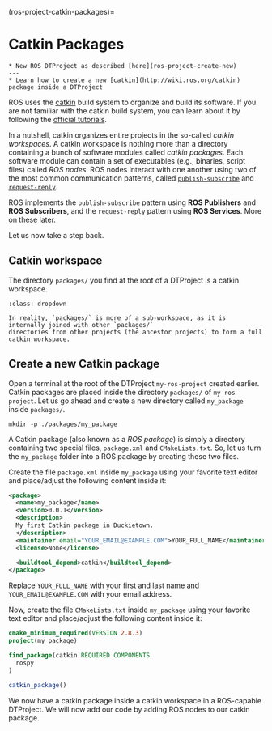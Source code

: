 (ros-project-catkin-packages)=
# Catkin Packages

```{needget}
* New ROS DTProject as described [here](ros-project-create-new)
---
* Learn how to create a new [catkin](http://wiki.ros.org/catkin) package inside a DTProject
```

ROS uses the [catkin](http://wiki.ros.org/catkin) build system to organize and build its software.
If you are not familiar with the catkin build system, you can learn about it by following the
[official tutorials](http://wiki.ros.org/catkin/Tutorials).

In a nutshell, catkin organizes entire projects in the so-called _catkin workspaces_.
A catkin workspace is nothing more than a directory containing a bunch of software modules called
_catkin packages_. Each software module can contain a set of executables (e.g., binaries, script files)
called _ROS nodes_. ROS nodes interact with one another using two of the most common communication patterns,
called 
[`publish-subscribe`](https://en.wikipedia.org/wiki/Publish%E2%80%93subscribe_pattern) and 
[`request-reply`](https://en.wikipedia.org/wiki/Request%E2%80%93response).

ROS implements the `publish-subscribe` pattern using **ROS Publishers** and **ROS Subscribers**, and the
`request-reply` pattern using **ROS Services**. More on these later.

Let us now take a step back. 


## Catkin workspace

The directory `packages/` you find at the root of a DTProject is a catkin workspace.

````{admonition} Advanced: the real story behind the _packages_ directory
:class: dropdown

In reality, `packages/` is more of a sub-workspace, as it is internally joined with other `packages/`
directories from other projects (the ancestor projects) to form a full catkin workspace.
````


## Create a new Catkin package

Open a terminal at the root of the DTProject `my-ros-project` created earlier. 
Catkin packages are placed inside the directory `packages/` of `my-ros-project`. 
Let us go ahead and create a new directory called `my_package` inside `packages/`.

    mkdir -p ./packages/my_package

A Catkin package (also known as a _ROS package_) is simply a directory containing two special files, 
`package.xml` and `CMakeLists.txt`. 
So, let us turn the `my_package` folder into a ROS package by creating these two files.

Create the file `package.xml` inside `my_package` using your favorite text editor and 
place/adjust the following content inside it:

```xml
<package>
  <name>my_package</name>
  <version>0.0.1</version>
  <description>
  My first Catkin package in Duckietown.
  </description>
  <maintainer email="YOUR_EMAIL@EXAMPLE.COM">YOUR_FULL_NAME</maintainer>
  <license>None</license>

  <buildtool_depend>catkin</buildtool_depend>
</package>
```

Replace `YOUR_FULL_NAME` with your first and last name and `YOUR_EMAIL@EXAMPLE.COM` with your email address.


Now, create the file `CMakeLists.txt` inside `my_package` using your favorite text editor and 
place/adjust the following content inside it:

```cmake
cmake_minimum_required(VERSION 2.8.3)
project(my_package)

find_package(catkin REQUIRED COMPONENTS
  rospy
)

catkin_package()
```

We now have a catkin package inside a catkin workspace in a ROS-capable DTProject.
We will now add our code by adding ROS nodes to our catkin package.
